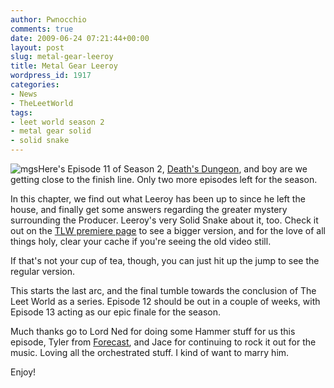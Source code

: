 ```yaml
---
author: Pwnocchio
comments: true
date: 2009-06-24 07:21:44+00:00
layout: post
slug: metal-gear-leeroy
title: Metal Gear Leeroy
wordpress_id: 1917
categories:
- News
- TheLeetWorld
tags:
- leet world season 2
- metal gear solid
- solid snake
---
```


![mgs](http://smoothfewfilms.com/wp-content/uploads/2009/06/mgs.jpg)Here's Episode 11 of Season 2, [Death's Dungeon](http://smoothfewfilms.com/2009/06/24/deaths-dungeon/), and boy are we getting close to the finish line. Only two more episodes left for the season.

In this chapter, we find out what Leeroy has been up to since he left the house, and finally get some answers regarding the greater mystery surrounding the Producer. Leeroy's very Solid Snake about it, too. Check it out on the [TLW premiere page](http://www.smoothfewfilms.com/premiere) to see a bigger version, and for the love of all things holy, clear your cache if you're seeing the old video still.

If that's not your cup of tea, though, you can just hit up the jump to see the regular version.
<!-- more -->



This starts the last arc, and the final tumble towards the conclusion of The Leet World as a series. Episode 12 should be out in a couple of weeks, with Episode 13 acting as our epic finale for the season. 

Much thanks go to Lord Ned for doing some Hammer stuff for us this episode, Tyler from [Forecast](http://forecasttheseries.blogspot.com/), and Jace for continuing to rock it out for the music. Loving all the orchestrated stuff. I kind of want to marry him.

Enjoy!


